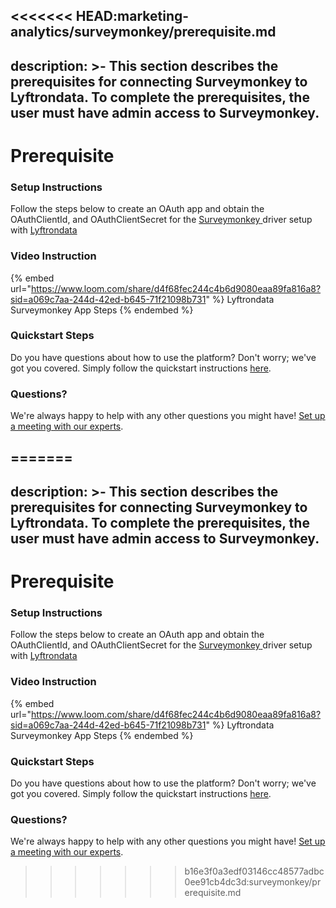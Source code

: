 <<<<<<< HEAD:marketing-analytics/surveymonkey/prerequisite.md
---
description: >-
  This section describes the prerequisites for connecting Surveymonkey to
  Lyftrondata. To complete the prerequisites, the user must have admin access to
  Surveymonkey.
---

# Prerequisite

<mark style="color:blue;"></mark>

### Setup Instructions

Follow the steps below to create an OAuth app and obtain the OAuthClientId, and OAuthClientSecret for the [Surveymonkey](https://www.lyftrondata.com/integration/marketing-analytics/survey-monkey/)[ ](https://www.lyftrondata.com/integration/freshdesk/)driver setup with [Lyftrondata](https://www.lyftrondata.com)

### Video Instruction

{% embed url="https://www.loom.com/share/d4f68fec244c4b6d9080eaa89fa816a8?sid=a069c7aa-244d-42ed-b645-71f21098b731" %}
Lyftrondata Surveymonkey App Steps
{% endembed %}

### Quickstart Steps

Do you have questions about how to use the platform? Don't worry; we've got you covered. Simply follow the quickstart instructions [here](../../../quickstart-steps.md).

### Questions? <a href="#questions" id="questions"></a>

We're always happy to help with any other questions you might have! [Set up a meeting with our experts](https://www.lyftrondata.com/book-a-meeting/).

=======
---
description: >-
  This section describes the prerequisites for connecting Surveymonkey to
  Lyftrondata. To complete the prerequisites, the user must have admin access to
  Surveymonkey.
---

# Prerequisite

<mark style="color:blue;"></mark>

### Setup Instructions

Follow the steps below to create an OAuth app and obtain the OAuthClientId, and OAuthClientSecret for the [Surveymonkey](https://www.lyftrondata.com/integration/marketing-analytics/survey-monkey/)[ ](https://www.lyftrondata.com/integration/freshdesk/)driver setup with [Lyftrondata](https://www.lyftrondata.com)

### Video Instruction

{% embed url="https://www.loom.com/share/d4f68fec244c4b6d9080eaa89fa816a8?sid=a069c7aa-244d-42ed-b645-71f21098b731" %}
Lyftrondata Surveymonkey App Steps
{% endembed %}

### Quickstart Steps

Do you have questions about how to use the platform? Don't worry; we've got you covered. Simply follow the quickstart instructions [here](../../../quickstart-steps.md).

### Questions? <a href="#questions" id="questions"></a>

We're always happy to help with any other questions you might have! [Set up a meeting with our experts](https://www.lyftrondata.com/book-a-meeting/).

>>>>>>> b16e3f0a3edf03146cc48577adbc0ee91cb4dc3d:surveymonkey/prerequisite.md

